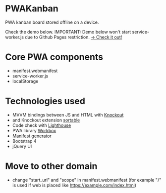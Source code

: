 # PWAKanban

PWA kanban board stored offline on a device.

Check the demo below.
IMPORTANT: Demo below won't start service-worker.js due to Github Pages restriction.
[-> Check it out!](https://sirionrazzer.github.io/PWAKanban/)

# Core PWA components

* manifest.webmanifest
* service-worker.js
* localStorage

# Technologies used

* MVVM bindings between JS and HTML with [Knockout](http://knockoutjs.com/)
* and Knockout extension [sortable](https://github.com/rniemeyer/knockout-sortable)
* Code check with [Lighthouse](https://github.com/GoogleChrome/lighthouse)
* PWA library [Workbox](https://developers.google.com/web/tools/workbox/)
* [Manifest generator](https://app-manifest.firebaseapp.com/)
* Bootstrap 4
* jQuery UI

# Move to other domain

* change "start_url" and "scope" in manifest.webmanifest (for example "/" is used if web is placed like https://example.com/index.html)
